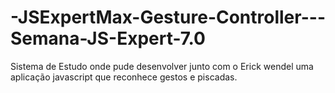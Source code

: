 # -JSExpertMax-Gesture-Controller---Semana-JS-Expert-7.0
Sistema de Estudo onde pude desenvolver junto com o Erick wendel uma aplicação javascript que reconhece gestos e piscadas.
